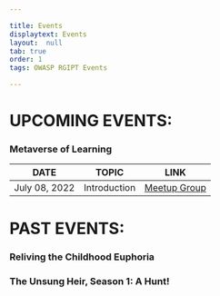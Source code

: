 ```yaml
---

title: Events
displaytext: Events
layout:  null
tab: true
order: 1
tags: OWASP RGIPT Events

---
```


# UPCOMING EVENTS:
### Metaverse of Learning
| DATE | TOPIC | LINK |
| --- | --- | --- |
| July 08, 2022 | Introduction | [Meetup Group](https://www.meetup.com/owasp-rajiv-gandhi-institute-of-petroleum-technology) |


# PAST EVENTS:
### Reliving the Childhood Euphoria

### The Unsung Heir, Season 1: A Hunt!
